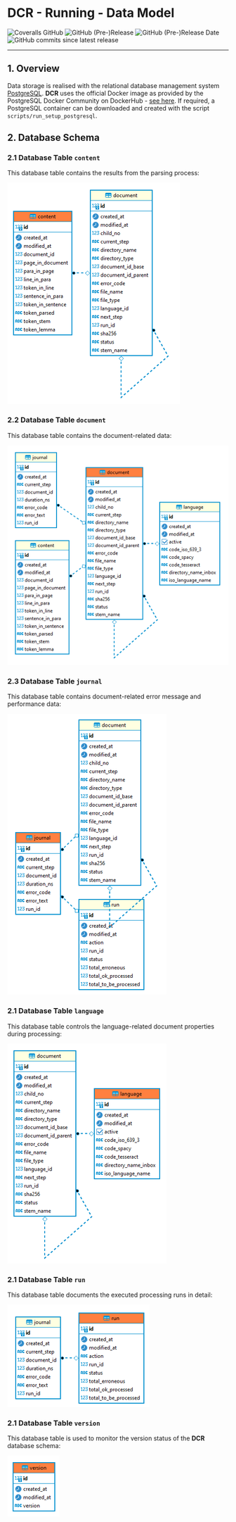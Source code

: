 # DCR - Running - Data Model

![Coveralls GitHub](https://img.shields.io/coveralls/github/KonnexionsGmbH/dcr.svg)
![GitHub (Pre-)Release](https://img.shields.io/github/v/release/KonnexionsGmbH/dcr?include_prereleases)
![GitHub (Pre-)Release Date](https://img.shields.io/github/release-date-pre/KonnexionsGmbh/dcr)
![GitHub commits since latest release](https://img.shields.io/github/commits-since/KonnexionsGmbH/dcr/0.9.0)

----

## 1. Overview

Data storage is realised with the relational database management system [PostgreSQL](https://www.postgresql.org). 
**DCR** uses the official Docker image as provided by the PostgreSQL Docker Community on DockerHub - [see here](https://hub.docker.com/_/postgres). 
If required, a PostgreSQL container can be downloaded and created with the script `scripts/run_setup_postgresql`.

## 2. Database Schema

### 2.1 Database Table **`content`**

This database table contains the results from the parsing process:

![](img/schema_dbt_content.png)

### 2.2 Database Table **`document`**

This database table contains the document-related data:

![](img/schema_dbt_document.png)

### 2.3 Database Table **`journal`**

This database table contains document-related error message and performance data:

![](img/schema_dbt_journal.png)

### 2.1 Database Table **`language`**

This database table controls the language-related document properties during processing:

![](img/schema_dbt_language.png)

### 2.1 Database Table **`run`**

This database table documents the executed processing runs in detail:

![](img/schema_dbt_run.png)

### 2.1 Database Table **`version`**

This database table is used to monitor the version status of the **DCR** database schema:

![](img/schema_dbt_version.png)
